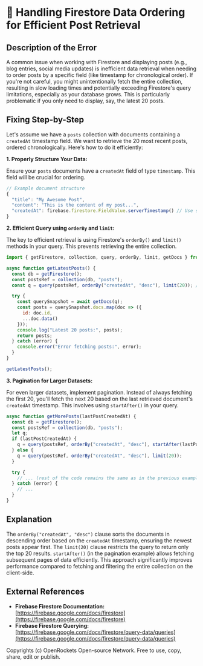 # 🐞 Handling Firestore Data Ordering for Efficient Post Retrieval


## Description of the Error

A common issue when working with Firestore and displaying posts (e.g., blog entries, social media updates) is inefficient data retrieval when needing to order posts by a specific field (like timestamp for chronological order).  If you're not careful, you might unintentionally fetch the entire collection, resulting in slow loading times and potentially exceeding Firestore's query limitations, especially as your database grows. This is particularly problematic if you only need to display, say, the latest 20 posts.

## Fixing Step-by-Step

Let's assume we have a `posts` collection with documents containing a `createdAt` timestamp field.  We want to retrieve the 20 most recent posts, ordered chronologically.  Here's how to do it efficiently:

**1.  Properly Structure Your Data:**

Ensure your `posts` documents have a `createdAt` field of type `timestamp`. This field will be crucial for ordering.

```javascript
// Example document structure
{
  "title": "My Awesome Post",
  "content": "This is the content of my post...",
  "createdAt": firebase.firestore.FieldValue.serverTimestamp() // Use serverTimestamp for accuracy
}
```

**2.  Efficient Query using `orderBy` and `limit`:**

The key to efficient retrieval is using Firestore's `orderBy()` and `limit()` methods in your query.  This prevents retrieving the entire collection.

```javascript
import { getFirestore, collection, query, orderBy, limit, getDocs } from "firebase/firestore";

async function getLatestPosts() {
  const db = getFirestore();
  const postsRef = collection(db, "posts");
  const q = query(postsRef, orderBy("createdAt", "desc"), limit(20)); // Order by createdAt descending, limit to 20

  try {
    const querySnapshot = await getDocs(q);
    const posts = querySnapshot.docs.map(doc => ({
      id: doc.id,
      ...doc.data()
    }));
    console.log("Latest 20 posts:", posts);
    return posts;
  } catch (error) {
    console.error("Error fetching posts:", error);
  }
}

getLatestPosts();
```

**3.  Pagination for Larger Datasets:**

For even larger datasets, implement pagination.  Instead of always fetching the first 20, you'll fetch the next 20 based on the last retrieved document's `createdAt` timestamp. This involves using `startAfter()` in your query.

```javascript
async function getMorePosts(lastPostCreatedAt) {
  const db = getFirestore();
  const postsRef = collection(db, "posts");
  let q;
  if (lastPostCreatedAt) {
    q = query(postsRef, orderBy("createdAt", "desc"), startAfter(lastPostCreatedAt), limit(20));
  } else {
    q = query(postsRef, orderBy("createdAt", "desc"), limit(20));
  }

  try {
    // ... (rest of the code remains the same as in the previous example)
  } catch (error) {
    // ...
  }
}

```


## Explanation

The `orderBy("createdAt", "desc")` clause sorts the documents in descending order based on the `createdAt` timestamp, ensuring the newest posts appear first. The `limit(20)` clause restricts the query to return only the top 20 results.  `startAfter()` (in the pagination example) allows fetching subsequent pages of data efficiently.  This approach significantly improves performance compared to fetching and filtering the entire collection on the client-side.


## External References

* **Firebase Firestore Documentation:** [https://firebase.google.com/docs/firestore](https://firebase.google.com/docs/firestore)
* **Firebase Firestore Querying:** [https://firebase.google.com/docs/firestore/query-data/queries](https://firebase.google.com/docs/firestore/query-data/queries)


Copyrights (c) OpenRockets Open-source Network. Free to use, copy, share, edit or publish.

